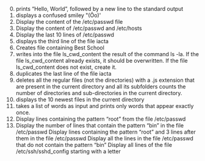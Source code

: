 0. prints “Hello, World”, followed by a new line to the standard output
1. displays a confused smiley "(Ôo)'
2. Display the content of the /etc/passwd file
3. Display the content of /etc/passwd and /etc/hosts 
4. Display the last 10 lines of /etc/passwd
6. displays the third line of the file iacta
7. Creates file containing Best School
8. writes into the file ls_cwd_content the result of the command ls -la. If the file ls_cwd_content already exists, it should be overwritten. If the file ls_cwd_content does not exist, create it.
9. duplicates the last line of the file iacta
10. deletes all the regular files (not the directories) with a .js extension that are present in the current directory and all its subfolders
 counts the number of directories and sub-directories in the current directory.
12. displays the 10 newest files in the current directory
13. takes a list of words as input and prints only words that appear exactly once.
14. Display lines containing the pattern “root” from the file /etc/passwd
15. Display the number of lines that contain the pattern “bin” in the file /etc/passwd
Display lines containing the pattern “root” and 3 lines after them in the file /etc/passwd
Display all the lines in the file /etc/passwd that do not contain the pattern “bin”
Display all lines of the file /etc/ssh/sshd_config starting with a letter
